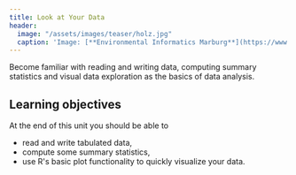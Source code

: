 ```yaml
---
title: Look at Your Data
header:
  image: "/assets/images/teaser/holz.jpg"
  caption: 'Image: [**Environmental Informatics Marburg**](https://www.uni-marburg.de/en/fb19/disciplines/physisch/environmentalinformatics)'
---
```


Become familiar with reading and writing data, computing summary statistics and visual data exploration as the basics of data analysis.

<!--more-->

## Learning objectives
At the end of this unit you should be able to
* read and write tabulated data,
* compute some summary statistics, 
* use R's basic plot functionality to quickly visualize your data.


